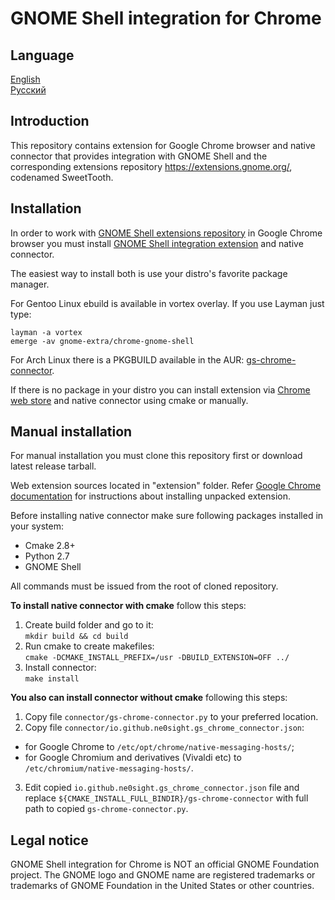 GNOME Shell integration for Chrome
============================================

Language
------------
[English](README.md)  
[Русский](README.ru.md)

Introduction
------------

This repository contains extension for Google Chrome browser and native
connector that provides integration with GNOME Shell and the corresponding
extensions repository https://extensions.gnome.org/, codenamed SweetTooth.

Installation
------------

In order to work with [GNOME Shell extensions repository](https://extensions.gnome.org/) in Google Chrome browser you must install [GNOME Shell integration extension](https://chrome.google.com/webstore/detail/gnome-shell-integration/gphhapmejobijbbhgpjhcjognlahblep) and native connector.

The easiest way to install both is use your distro's favorite package manager.

For Gentoo Linux ebuild is available in vortex overlay. If you use Layman just type:
```
layman -a vortex
emerge -av gnome-extra/chrome-gnome-shell
```
For Arch Linux there is a PKGBUILD available in the AUR: [gs-chrome-connector](https://aur.archlinux.org/packages/gs-chrome-connector-git/).

If there is no package in your distro you can install extension via [Chrome web store](https://chrome.google.com/webstore/detail/gnome-shell-integration/gphhapmejobijbbhgpjhcjognlahblep)
and native connector using cmake or manually.

Manual installation
------------

For manual installation you must clone this repository first or download latest release tarball.

Web extension sources located in "extension" folder. Refer [Google Chrome documentation](https://developer.chrome.com/extensions/getstarted#unpacked) for instructions about installing unpacked extension.

Before installing native connector make sure following packages installed in your system:
* Cmake 2.8+
* Python 2.7
* GNOME Shell

All commands must be issued from the root of cloned repository.

**To install native connector with cmake** follow this steps:

1. Create build folder and go to it:  
`mkdir build && cd build`
2. Run cmake to create makefiles:  
`cmake -DCMAKE_INSTALL_PREFIX=/usr -DBUILD_EXTENSION=OFF ../`
3. Install connector:  
`make install`

**You also can install connector without cmake** following this steps:

1. Copy file `connector/gs-chrome-connector.py` to your preferred location.
2. Copy file `connector/io.github.ne0sight.gs_chrome_connector.json`:
  * for Google Chrome to `/etc/opt/chrome/native-messaging-hosts/`;
  * for Google Chromium and derivatives (Vivaldi etc) to `/etc/chromium/native-messaging-hosts/`.
3. Edit copied `io.github.ne0sight.gs_chrome_connector.json` file and replace `${CMAKE_INSTALL_FULL_BINDIR}/gs-chrome-connector` with full path to copied `gs-chrome-connector.py`.

Legal notice
------------

GNOME Shell integration for Chrome is NOT an official GNOME Foundation project.
The GNOME logo and GNOME name are registered trademarks or trademarks of GNOME Foundation in the United States or other countries.
